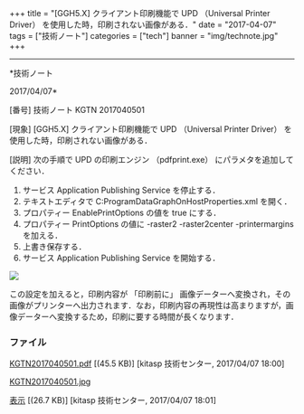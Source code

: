 ﻿+++
title = "[GGH5.X] クライアント印刷機能で UPD （Universal Printer Driver） を使用した時，印刷されない画像がある．"
date = "2017-04-07"
tags = ["技術ノート"]
categories = ["tech"]
banner = "img/technote.jpg"
+++

-----------------------------------------------------------------------------------------------------------------------------

*技術ノート

2017/04/07*


[番号]
技術ノート KGTN 2017040501

[現象]
[GGH5.X] クライアント印刷機能で UPD （Universal Printer Driver）
を使用した時，印刷されない画像がある．

[説明]
次の手順で UPD の印刷エンジン （pdfprint.exe）
にパラメタを追加してください．

1. サービス Application Publishing Service を停止する．
2. テキストエディタで C:ProgramDataGraphOnHostProperties.xml
を開く．
3. プロパティー EnablePrintOptions の値を true にする．
4. プロパティー PrintOptions の値に -raster2 -raster2center
-printermargins を加える．
5. 上書き保存する．
6. サービス Application Publishing Service を開始する．

![](http://techreport.kitasp.net/attachments/download/3428/KGTN2017040501.jpg)

この設定を加えると，印刷内容が 「印刷前に」
画像データーへ変換され，その画像がプリンターへ出力されます．なお，印刷内容の再現性は高まりますが，画像データーへ変換するため，印刷に要する時間が長くなります．


### ファイル

 
 


[KGTN2017040501.pdf](http://techreport.kitasp.net/attachments/download/3426/KGTN2017040501.pdf)
 [(45.5 KB)] [kitasp 技術センター, 2017/04/07
18:00]

[KGTN2017040501.jpg](http://techreport.kitasp.net/attachments/download/3428/KGTN2017040501.jpg)

[表示](http://techreport.kitasp.net/attachments/3428/KGTN2017040501.jpg "表示")
 [(26.7 KB)] [kitasp 技術センター, 2017/04/07
18:01]


 


 

